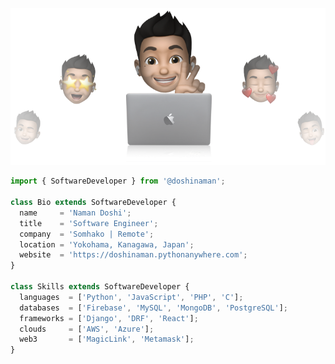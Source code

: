 <p align="center">
  <img src="https://github.com/DoshiNaman/DoshiNaman/raw/main/cover-doshinaman.png" />
</p>

```js
import { SoftwareDeveloper } from '@doshinaman';

class Bio extends SoftwareDeveloper {
  name     = 'Naman Doshi';
  title    = 'Software Engineer';
  company  = 'Somhako | Remote';
  location = 'Yokohama, Kanagawa, Japan';
  website  = 'https://doshinaman.pythonanywhere.com';
}

class Skills extends SoftwareDeveloper {
  languages  = ['Python', 'JavaScript', 'PHP', 'C'];
  databases  = ['Firebase', 'MySQL', 'MongoDB', 'PostgreSQL'];
  frameworks = ['Django', 'DRF', 'React'];
  clouds     = ['AWS', 'Azure'];
  web3       = ['MagicLink', 'Metamask'];
}
```
